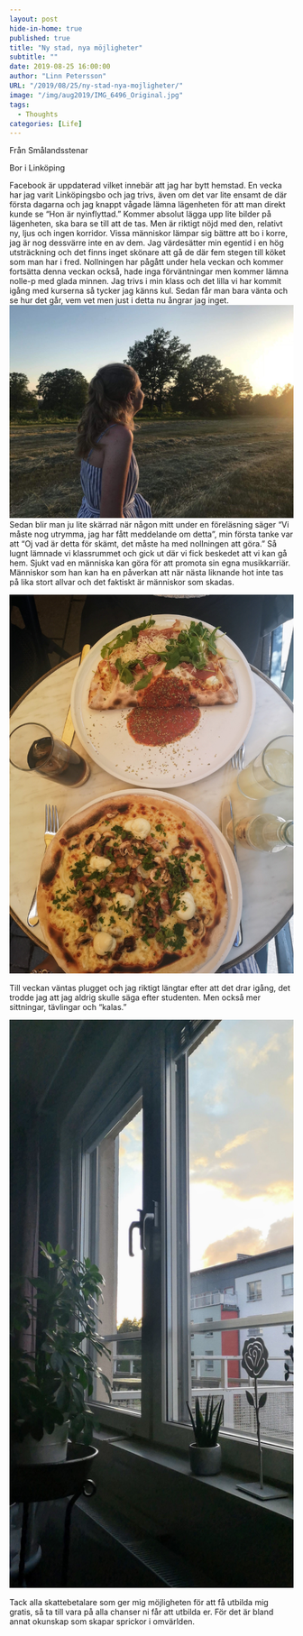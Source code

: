 ```yaml
---
layout: post
hide-in-home: true
published: true
title: "Ny stad, nya möjligheter"
subtitle: ""
date: 2019-08-25 16:00:00
author: "Linn Petersson"
URL: "/2019/08/25/ny-stad-nya-mojligheter/"
image: "/img/aug2019/IMG_6496_Original.jpg"
tags:
  - Thoughts
categories: [Life]
---
```


Från Smålandsstenar

Bor i Linköping

Facebook är uppdaterad vilket innebär att jag har bytt hemstad. En vecka har jag varit Linköpingsbo och jag trivs, även om det var lite ensamt de där första dagarna och jag knappt vågade lämna lägenheten för att man direkt kunde se “Hon är nyinflyttad.” Kommer absolut lägga upp lite bilder på lägenheten, ska bara se till att de tas. Men är riktigt nöjd med den, relativt ny, ljus och ingen korridor. Vissa människor lämpar sig bättre att bo i korre, jag är nog dessvärre inte en av dem. Jag värdesätter min egentid i en hög utsträckning och det finns inget skönare att gå de där fem stegen till köket som man har i fred. Nollningen har pågått under hela veckan och kommer fortsätta denna veckan också, hade inga förväntningar men kommer lämna nolle-p med glada minnen. Jag trivs i min klass och det lilla vi har kommit igång med kurserna så tycker jag känns kul. Sedan får man bara vänta och se hur det går, vem vet men just i detta nu ångrar jag inget.
![](/img/aug2019/IMG_6496_Original.jpg)
Sedan blir man ju lite skärrad när någon mitt under en föreläsning säger “Vi måste nog utrymma, jag har fått meddelande om detta”, min första tanke var att “Oj vad är detta för skämt, det måste ha med nollningen att göra.” Så lugnt lämnade vi klassrummet och gick ut där vi fick beskedet att vi kan gå hem. Sjukt vad en människa kan göra för att promota sin egna musikkarriär. Människor som han kan ha en påverkan att när nästa liknande hot inte tas på lika stort allvar och det faktiskt är människor som skadas.

![](/img/aug2019/IMG_20190825_130024_Original.jpg)

Till veckan väntas plugget och jag riktigt längtar efter att det drar igång, det trodde jag att jag aldrig skulle säga efter studenten. Men också mer sittningar, tävlingar och “kalas.”

![](/img/aug2019/Snapchat-1871227262_Original.jpg)

Tack alla skattebetalare som ger mig möjligheten för att få utbilda mig gratis, så ta till vara på alla chanser ni får att utbilda er. För det är bland annat okunskap som skapar sprickor i omvärlden.
